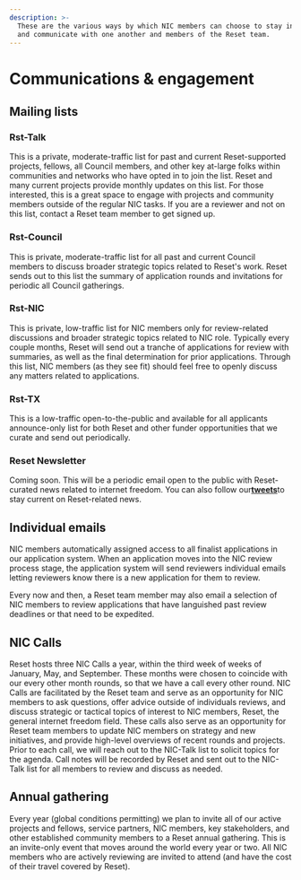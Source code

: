 ```yaml
---
description: >-
  These are the various ways by which NIC members can choose to stay informed
  and communicate with one another and members of the Reset team.
---
```


# Communications & engagement

## Mailing lists

### Rst-Talk

This is a private, moderate-traffic list for past and current Reset-supported projects, fellows, all Council members, and other key at-large folks within communities and networks who have opted in to join the list. Reset and many current projects provide monthly updates on this list. For those interested, this is a great space to engage with projects and community members outside of the regular NIC tasks. If you are a reviewer and not on this list, contact a Reset team member to get signed up.

### Rst-Council

This is private, moderate-traffic list for all past and current Council members to discuss broader strategic topics related to Reset's work. Reset sends out to this list the summary of application rounds and invitations for periodic all Council gatherings. 

### Rst-NIC

This is private, low-traffic list for NIC members only for review-related discussions and broader strategic topics related to NIC role. Typically every couple months, Reset will send out a tranche of applications for review with summaries, as well as the final determination for prior applications. Through this list, NIC members \(as they see fit\) should feel free to openly discuss any matters related to applications.

### Rst-TX

This is a low-traffic open-to-the-public and available for all applicants announce-only list for both Reset and other funder opportunities that we curate and send out periodically. 

### Reset Newsletter

Coming soon. This will be a periodic email open to the public with Reset-curated news related to internet freedom. You can also follow our ​[**tweets**](https://twitter.com/resetdottech)​ to stay current on Reset-related news.

## Individual emails

NIC members automatically assigned access to all finalist applications in our application system. When an application moves into the NIC review process stage, the application system will send reviewers individual emails letting reviewers know there is a new application for them to review.

Every now and then, a Reset team member may also email a selection of NIC members to review applications that have languished past review deadlines or that need to be expedited.

## NIC Calls

Reset hosts three NIC Calls a year, within the third week of weeks of January, May, and September. These months were chosen to coincide with our every other month rounds, so that we have a call every other round. NIC Calls are facilitated by the Reset team and serve as an opportunity for NIC members to ask questions, offer advice outside of individuals reviews, and discuss strategic or tactical topics of interest to NIC members, Reset, the general internet freedom field. These calls also serve as an opportunity for Reset team members to update NIC members on strategy and new initiatives, and provide high-level overviews of recent rounds and projects. Prior to each call, we will  reach out to the NIC-Talk list to solicit topics for the agenda. Call notes will be recorded by Reset and sent out to the NIC-Talk list for all members to review and discuss as needed.

## Annual gathering

Every year \(global conditions permitting\) we plan to invite all of our active projects and fellows, service partners, NIC members, key stakeholders, and other established community members to a Reset annual gathering. This is an invite-only event that moves around the world every year or two. All NIC members who are actively reviewing are invited to attend \(and have the cost of their travel covered by Reset\).

